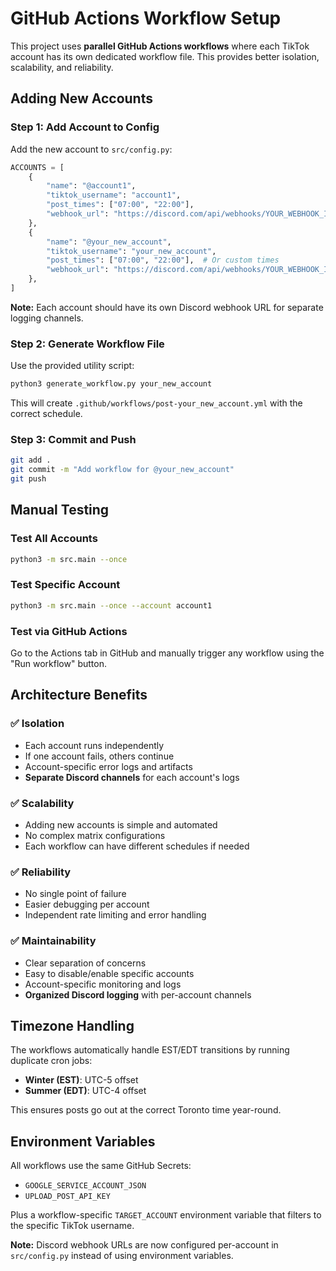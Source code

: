 # GitHub Actions Workflow Setup

This project uses **parallel GitHub Actions workflows** where each TikTok account has its own dedicated workflow file. This provides better isolation, scalability, and reliability.

## Adding New Accounts

### Step 1: Add Account to Config

Add the new account to `src/config.py`:

```python
ACCOUNTS = [
    {
        "name": "@account1",
        "tiktok_username": "account1",
        "post_times": ["07:00", "22:00"],
        "webhook_url": "https://discord.com/api/webhooks/YOUR_WEBHOOK_ID/YOUR_WEBHOOK_TOKEN"
    },
    {
        "name": "@your_new_account",
        "tiktok_username": "your_new_account",
        "post_times": ["07:00", "22:00"],  # Or custom times
        "webhook_url": "https://discord.com/api/webhooks/YOUR_WEBHOOK_ID/YOUR_WEBHOOK_TOKEN"
    },
]
```

**Note:** Each account should have its own Discord webhook URL for separate logging channels.

### Step 2: Generate Workflow File

Use the provided utility script:

```bash
python3 generate_workflow.py your_new_account
```

This will create `.github/workflows/post-your_new_account.yml` with the correct schedule.

### Step 3: Commit and Push

```bash
git add .
git commit -m "Add workflow for @your_new_account"
git push
```

## Manual Testing

### Test All Accounts

```bash
python3 -m src.main --once
```

### Test Specific Account

```bash
python3 -m src.main --once --account account1
```

### Test via GitHub Actions

Go to the Actions tab in GitHub and manually trigger any workflow using the "Run workflow" button.

## Architecture Benefits

### ✅ Isolation

- Each account runs independently
- If one account fails, others continue
- Account-specific error logs and artifacts
- **Separate Discord channels** for each account's logs

### ✅ Scalability

- Adding new accounts is simple and automated
- No complex matrix configurations
- Each workflow can have different schedules if needed

### ✅ Reliability

- No single point of failure
- Easier debugging per account
- Independent rate limiting and error handling

### ✅ Maintainability

- Clear separation of concerns
- Easy to disable/enable specific accounts
- Account-specific monitoring and logs
- **Organized Discord logging** with per-account channels

## Timezone Handling

The workflows automatically handle EST/EDT transitions by running duplicate cron jobs:

- **Winter (EST)**: UTC-5 offset
- **Summer (EDT)**: UTC-4 offset

This ensures posts go out at the correct Toronto time year-round.

## Environment Variables

All workflows use the same GitHub Secrets:

- `GOOGLE_SERVICE_ACCOUNT_JSON`
- `UPLOAD_POST_API_KEY`

Plus a workflow-specific `TARGET_ACCOUNT` environment variable that filters to the specific TikTok username.

**Note:** Discord webhook URLs are now configured per-account in `src/config.py` instead of using environment variables.
